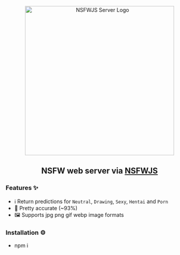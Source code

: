 <p align="center">
  <img src="https://github.com/joyou-io/nsfwjs-server/assets/18582456/d14353ed-4e4b-4880-960b-0066775173ac" alt="NSFWJS Server Logo" width="400" />
  <h2 align="center">NSFW web server via <a href="https://github.com/infinitered/nsfwjs">NSFWJS</a></h2>
</p>

### Features ✨

- ℹ️ Return predictions for `Neutral`, `Drawing`, `Sexy`, `Hentai` and `Porn`
- 🎯 Pretty accurate (~93%)
- 🖼️ Supports jpg png gif webp image formats


### Installation ⚙️
- npm i
  
